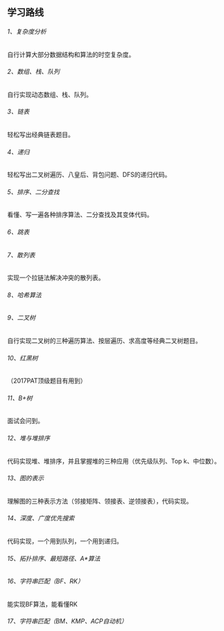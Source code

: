 ## 学习路线

###### 1、复杂度分析

自行计算大部分数据结构和算法的时空复杂度。

###### 2、数组、栈、队列

自行实现动态数组、栈、队列。

###### 3、链表

轻松写出经典链表题目。

###### 4、递归

轻松写出二叉树遍历、八皇后、背包问题、DFS的递归代码。

###### 5、排序、二分查找

看懂、写一遍各种排序算法、二分查找及其变体代码。

###### 6、跳表

###### 7、散列表

实现一个拉链法解决冲突的散列表。

###### 8、哈希算法

###### 9、二叉树

自行实现二叉树的三种遍历算法、按层遍历、求高度等经典二叉树题目。

###### 10、红黑树

（2017PAT顶级题目有用到）

###### 11、B+树

面试会问到。

###### 12、堆与堆排序

代码实现堆、堆排序，并且掌握堆的三种应用（优先级队列、Top k、中位数）。

###### 13、图的表示

理解图的三种表示方法（邻接矩阵、领接表、逆领接表），代码实现。

###### 14、深度、广度优先搜索

代码实现，一个用到队列，一个用到递归。

###### 15、拓扑排序、最短路径、A*算法

###### 16、字符串匹配（BF、RK）

能实现BF算法，能看懂RK

###### 17、字符串匹配（BM、KMP、ACP自动机）

